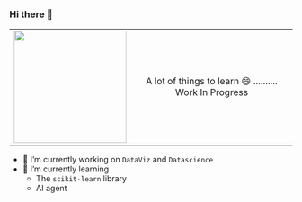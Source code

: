 ### Hi there 👋


|                  |                 |
| :--------------- |:---------------:|
| <img src="https://github.com/user-attachments/assets/ee056bca-45f4-4d5d-a73d-2cb6bd854a4b" width="200"/> | A lot of things to learn 😄 .......... Work In Progress |



    
- 🔭 I’m currently working on `DataViz` and `Datascience`
- 🌱 I’m currently learning
  - The `scikit-learn` library
  - AI agent
<!--
**MaryleneH/MaryleneH** is a ✨ _special_ ✨ repository because its `README.md` (this file) appears on your GitHub profile.

Here are some ideas to get you started:


- 🌱 I’m currently learning ...
- 👯 I’m looking to collaborate on ...
- 🤔 I’m looking for help with ...
- 💬 Ask me about ...
- 📫 How to reach me: ...
- 😄 Pronouns: ...
- ⚡ Fun fact: ...
-->
